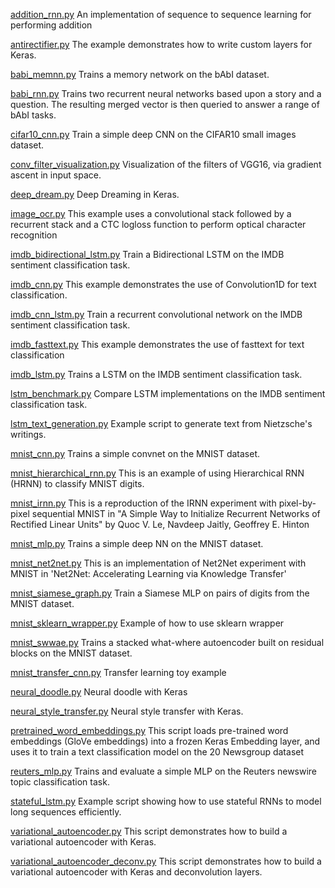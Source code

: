 [addition_rnn.py](addition_rnn.py)
An implementation of sequence to sequence learning for performing addition

[antirectifier.py](antirectifier.py)
The example demonstrates how to write custom layers for Keras.

[babi_memnn.py](babi_memnn.py)
Trains a memory network on the bAbI dataset.

[babi_rnn.py](babi_rnn.py)
Trains two recurrent neural networks based upon a story and a question.  The resulting merged vector is then queried to answer a range of bAbI tasks.

[cifar10_cnn.py](cifar10_cnn.py)
Train a simple deep CNN on the CIFAR10 small images dataset.

[conv_filter_visualization.py](conv_filter_visualization.py)
Visualization of the filters of VGG16, via gradient ascent in input space.

[deep_dream.py](deep_dream.py)
Deep Dreaming in Keras.

[image_ocr.py](image_ocr.py)
This example uses a convolutional stack followed by a recurrent stack and a CTC logloss function to perform optical character recognition

[imdb_bidirectional_lstm.py](imdb_bidirectional_lstm.py)
Train a Bidirectional LSTM on the IMDB sentiment classification task.

[imdb_cnn.py](imdb_cnn.py)
This example demonstrates the use of Convolution1D for text classification.

[imdb_cnn_lstm.py](imdb_cnn_lstm.py)
Train a recurrent convolutional network on the IMDB sentiment classification task.

[imdb_fasttext.py](imdb_fasttext.py)
This example demonstrates the use of fasttext for text classification

[imdb_lstm.py](imdb_lstm.py)
Trains a LSTM on the IMDB sentiment classification task.

[lstm_benchmark.py](lstm_benchmark.py)
Compare LSTM implementations on the IMDB sentiment classification task.

[lstm_text_generation.py](lstm_text_generation.py)
Example script to generate text from Nietzsche's writings.

[mnist_cnn.py](mnist_cnn.py)
Trains a simple convnet on the MNIST dataset.

[mnist_hierarchical_rnn.py](mnist_hierarchical_rnn.py)
This is an example of using Hierarchical RNN (HRNN) to classify MNIST digits.

[mnist_irnn.py](mnist_irnn.py)
This is a reproduction of the IRNN experiment with pixel-by-pixel sequential MNIST in "A Simple Way to Initialize Recurrent Networks of Rectified Linear Units" by Quoc V. Le, Navdeep Jaitly, Geoffrey E. Hinton

[mnist_mlp.py](mnist_mlp.py)
Trains a simple deep NN on the MNIST dataset.

[mnist_net2net.py](mnist_net2net.py)
This is an implementation of Net2Net experiment with MNIST in 'Net2Net: Accelerating Learning via Knowledge Transfer'

[mnist_siamese_graph.py](mnist_siamese_graph.py)
Train a Siamese MLP on pairs of digits from the MNIST dataset.

[mnist_sklearn_wrapper.py](mnist_sklearn_wrapper.py)
Example of how to use sklearn wrapper

[mnist_swwae.py](mnist_swwae.py)
Trains a stacked what-where autoencoder built on residual blocks on the MNIST dataset.

[mnist_transfer_cnn.py](mnist_transfer_cnn.py)
Transfer learning toy example

[neural_doodle.py](neural_doodle.py)
Neural doodle with Keras

[neural_style_transfer.py](neural_style_transfer.py)
Neural style transfer with Keras.

[pretrained_word_embeddings.py](pretrained_word_embeddings.py)
This script loads pre-trained word embeddings (GloVe embeddings) into a frozen Keras Embedding layer, and uses it to train a text classification model on the 20 Newsgroup dataset

[reuters_mlp.py](reuters_mlp.py)
Trains and evaluate a simple MLP on the Reuters newswire topic classification task.

[stateful_lstm.py](stateful_lstm.py)
Example script showing how to use stateful RNNs to model long sequences efficiently.

[variational_autoencoder.py](variational_autoencoder.py)
This script demonstrates how to build a variational autoencoder with Keras.

[variational_autoencoder_deconv.py](variational_autoencoder_deconv.py)
This script demonstrates how to build a variational autoencoder with Keras and deconvolution layers.
